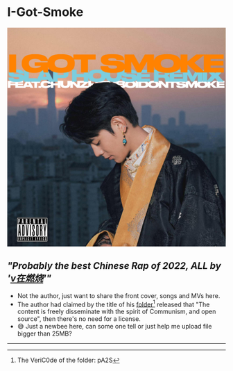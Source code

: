 # I-Got-Smoke
![唱片专辑封面](https://github.com/AB0napart3/I-Got-Smoke/blob/main/%E5%94%B1%E7%89%87%E4%B8%93%E8%BE%91%E5%B0%81%E9%9D%A2.png)
## _"Probably the best Chinese Rap of 2022, _ALL_ by '[v在燃烧][1]'"_
- Not the author, just want to share the front cover, songs and MVs here.
- The author had claimed by the title of his [folder][2][^1] released that "The content is freely disseminate with the spirit of Communism, and open source", then there's no need for a license. 
- 😅 Just a newbee here, can some one tell or just help me upload file bigger than 25MB?
---
[1]: https://space.bilibili.com/678797523?spm_id_from=333.337.0.0
[2]: https://pan.quark.cn/s/ee2a39c1be14
[^1]: The VeriC0de of the folder: pA2S
